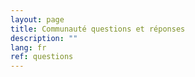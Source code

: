 ```yaml
---
layout: page
title: Communauté questions et réponses
description: ""
lang: fr
ref: questions
---
```


